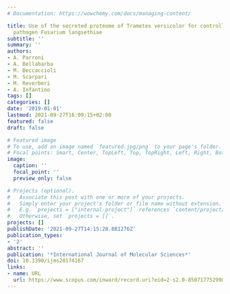 ```yaml
---
# Documentation: https://wowchemy.com/docs/managing-content/

title: Use of the secreted proteome of Trametes versicolor for controlling the cereal
  pathogen Fusarium langsethiae
subtitle: ''
summary: ''
authors:
- A. Parroni
- A. Bellabarba
- M. Beccaccioli
- M. Scarpari
- M. Reverberi
- A. Infantino
tags: []
categories: []
date: '2019-01-01'
lastmod: 2021-09-27T16:09:15+02:00
featured: false
draft: false

# Featured image
# To use, add an image named `featured.jpg/png` to your page's folder.
# Focal points: Smart, Center, TopLeft, Top, TopRight, Left, Right, BottomLeft, Bottom, BottomRight.
image:
  caption: ''
  focal_point: ''
  preview_only: false

# Projects (optional).
#   Associate this post with one or more of your projects.
#   Simply enter your project's folder or file name without extension.
#   E.g. `projects = ["internal-project"]` references `content/project/deep-learning/index.md`.
#   Otherwise, set `projects = []`.
projects: []
publishDate: '2021-09-27T14:15:28.881276Z'
publication_types:
- '2'
abstract: ''
publication: '*International Journal of Molecular Sciences*'
doi: 10.3390/ijms20174167
links:
- name: URL
  url: https://www.scopus.com/inward/record.uri?eid=2-s2.0-85071775299&doi=10.3390%2fijms20174167&partnerID=40&md5=1f73b6e63cb2bab99d2e46226ba96eda
---
```


